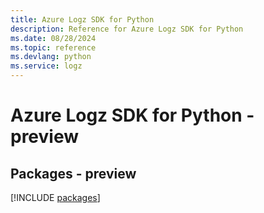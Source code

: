 ```yaml
---
title: Azure Logz SDK for Python
description: Reference for Azure Logz SDK for Python
ms.date: 08/28/2024
ms.topic: reference
ms.devlang: python
ms.service: logz
---
```

# Azure Logz SDK for Python - preview
## Packages - preview
[!INCLUDE [packages](logz-index.md)]